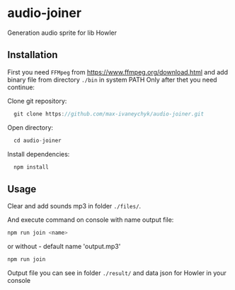 # audio-joiner
Generation audio sprite for lib Howler

## Installation
  First you need `FFMpeg` from https://www.ffmpeg.org/download.html and add binary file from directory `./bin` in system PATH
  Only after thet you need continue:
   
  Clone git repository:
```javascript
  git clone https://github.com/max-ivaneychyk/audio-joiner.git
```
Open directory:
```javascript
  cd audio-joiner
```
  Install dependencies:
```javascript
  npm install
```

## Usage

Clear and add sounds mp3 in folder `./files/`.

And execute command on console with name output file:
```javascript
npm run join <name> 
```  
  or without - default name 'output.mp3'
```javascript
npm run join 
```  
  
Output file you can see in folder `./result/` and data json for Howler in your console





